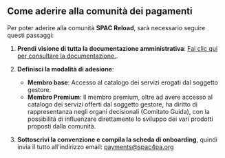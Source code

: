 ## Come aderire alla comunità dei pagamenti

Per poter aderire alla comunità **SPAC Reload**, sarà necessario seguire questi passaggi:

1. **Prendi visione di tutta la documentazione amministrativa**: [Fai clic qui per consultare la documentazione.](https://bur.regione.veneto.it/BurvServices/pubblica/DettaglioDgr.aspx?id=522414).

2. **Definisci la modalità di adesione**:
   - **Membro base**: Accesso al catalogo dei servizi erogati dal soggetto gestore.
   - **Membro Premium**: Il membro premium, oltre ad avere accesso al catalogo dei servizi offerti dal soggetto gestore, ha diritto di rappresentanza negli organi decisionali (Comitato Guida), con la possibilità di influenzare direttamente lo sviluppo dei vari prodotti proposti dalla comunità.

3. **Sottoscrivi la convenzione e compila la scheda di onboarding**, quindi invia il tutto all'indirizzo email: [payments@spac4pa.org](payments@spac4pa.org)
